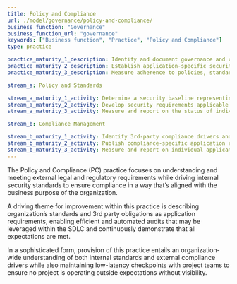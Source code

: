```yaml
---
title: Policy and Compliance
url: ./model/governance/policy-and-compliance/
business_function: "Governance"
business_function_url: "governance"
keywords: ["Business function", "Practice", "Policy and Compliance"]
type: practice

practice_maturity_1_description: Identify and document governance and compliance drivers relevant to the organization.
practice_maturity_2_description: Establish application-specific security and compliance baseline.
practice_maturity_3_description: Measure adherence to policies, standards, and 3rd-party requirements.

stream_a: Policy and Standards

stream_a_maturity_1_activity: Determine a security baseline representing organization's policies and standards.
stream_a_maturity_2_activity: Develop security requirements applicable to all applications.
stream_a_maturity_3_activity: Measure and report on the status of individual application's adherence to policies and standards.

stream_b: Compliance Management

stream_b_maturity_1_activity: Identify 3rd-party compliance drivers and requirements and map to existing policies and standards.
stream_b_maturity_2_activity: Publish compliance-specific application requirements and test guidance.
stream_b_maturity_3_activity: Measure and report on individual application's compliance with 3rd party requirements.
---
```


The Policy and Compliance (PC) practice focuses on understanding and meeting external legal and regulatory requirements while driving internal security standards to ensure compliance in a way that’s aligned with the business purpose of the organization.

A driving theme for improvement within this practice is describing organization’s standards and 3rd party obligations as application requirements, enabling efficient and automated audits that may be leveraged within the SDLC and continuously demonstrate that all expectations are met.

In a sophisticated form, provision of this practice entails an organization-wide understanding of both internal standards and external compliance drivers while also maintaining low-latency checkpoints with project teams to ensure no project is operating outside expectations without visibility.

